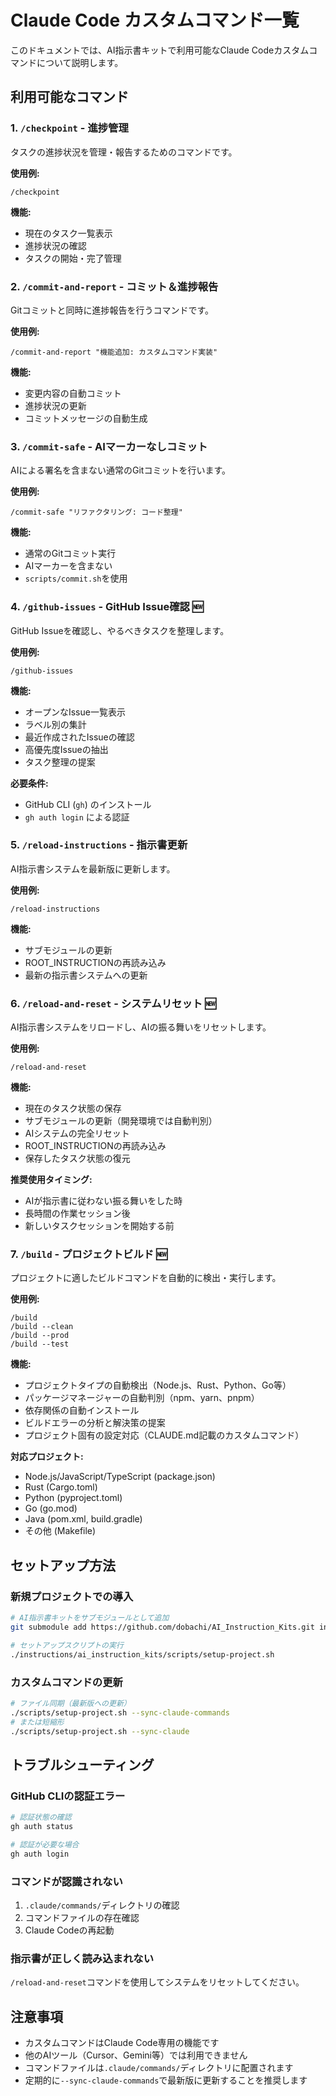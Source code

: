 # Claude Code カスタムコマンド一覧

このドキュメントでは、AI指示書キットで利用可能なClaude Codeカスタムコマンドについて説明します。

## 利用可能なコマンド

### 1. `/checkpoint` - 進捗管理
タスクの進捗状況を管理・報告するためのコマンドです。

**使用例:**
```
/checkpoint
```

**機能:**
- 現在のタスク一覧表示
- 進捗状況の確認
- タスクの開始・完了管理

### 2. `/commit-and-report` - コミット＆進捗報告
Gitコミットと同時に進捗報告を行うコマンドです。

**使用例:**
```
/commit-and-report "機能追加: カスタムコマンド実装"
```

**機能:**
- 変更内容の自動コミット
- 進捗状況の更新
- コミットメッセージの自動生成

### 3. `/commit-safe` - AIマーカーなしコミット
AIによる署名を含まない通常のGitコミットを行います。

**使用例:**
```
/commit-safe "リファクタリング: コード整理"
```

**機能:**
- 通常のGitコミット実行
- AIマーカーを含まない
- `scripts/commit.sh`を使用

### 4. `/github-issues` - GitHub Issue確認 🆕
GitHub Issueを確認し、やるべきタスクを整理します。

**使用例:**
```
/github-issues
```

**機能:**
- オープンなIssue一覧表示
- ラベル別の集計
- 最近作成されたIssueの確認
- 高優先度Issueの抽出
- タスク整理の提案

**必要条件:**
- GitHub CLI (`gh`) のインストール
- `gh auth login` による認証

### 5. `/reload-instructions` - 指示書更新
AI指示書システムを最新版に更新します。

**使用例:**
```
/reload-instructions
```

**機能:**
- サブモジュールの更新
- ROOT_INSTRUCTIONの再読み込み
- 最新の指示書システムへの更新

### 6. `/reload-and-reset` - システムリセット 🆕
AI指示書システムをリロードし、AIの振る舞いをリセットします。

**使用例:**
```
/reload-and-reset
```

**機能:**
- 現在のタスク状態の保存
- サブモジュールの更新（開発環境では自動判別）
- AIシステムの完全リセット
- ROOT_INSTRUCTIONの再読み込み
- 保存したタスク状態の復元

**推奨使用タイミング:**
- AIが指示書に従わない振る舞いをした時
- 長時間の作業セッション後
- 新しいタスクセッションを開始する前

### 7. `/build` - プロジェクトビルド 🆕
プロジェクトに適したビルドコマンドを自動的に検出・実行します。

**使用例:**
```
/build
/build --clean
/build --prod
/build --test
```

**機能:**
- プロジェクトタイプの自動検出（Node.js、Rust、Python、Go等）
- パッケージマネージャーの自動判別（npm、yarn、pnpm）
- 依存関係の自動インストール
- ビルドエラーの分析と解決策の提案
- プロジェクト固有の設定対応（CLAUDE.md記載のカスタムコマンド）

**対応プロジェクト:**
- Node.js/JavaScript/TypeScript (package.json)
- Rust (Cargo.toml)
- Python (pyproject.toml)
- Go (go.mod)
- Java (pom.xml, build.gradle)
- その他 (Makefile)

## セットアップ方法

### 新規プロジェクトでの導入

```bash
# AI指示書キットをサブモジュールとして追加
git submodule add https://github.com/dobachi/AI_Instruction_Kits.git instructions/ai_instruction_kits

# セットアップスクリプトの実行
./instructions/ai_instruction_kits/scripts/setup-project.sh
```

### カスタムコマンドの更新

```bash
# ファイル同期（最新版への更新）
./scripts/setup-project.sh --sync-claude-commands
# または短縮形
./scripts/setup-project.sh --sync-claude
```

## トラブルシューティング

### GitHub CLIの認証エラー
```bash
# 認証状態の確認
gh auth status

# 認証が必要な場合
gh auth login
```

### コマンドが認識されない
1. `.claude/commands/`ディレクトリの確認
2. コマンドファイルの存在確認
3. Claude Codeの再起動

### 指示書が正しく読み込まれない
`/reload-and-reset`コマンドを使用してシステムをリセットしてください。

## 注意事項

- カスタムコマンドはClaude Code専用の機能です
- 他のAIツール（Cursor、Gemini等）では利用できません
- コマンドファイルは`.claude/commands/`ディレクトリに配置されます
- 定期的に`--sync-claude-commands`で最新版に更新することを推奨します